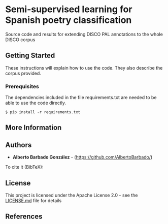 # Semi-supervised learning for Spanish poetry classification
Source code and results for extending DISCO PAL annotations to the whole DISCO corpus

## Getting Started

These instructions will explain how to use the code. They also describe the corpus provided.

### Prerequisites

The dependencies included in the file requirements.txt are needed to be able to use the code directly.
```
$ pip install -r requirements.txt 
```
## More Information


## Authors

* **Alberto Barbado González** - (https://github.com/AlbertoBarbado/)

To cite it (BibTeX):

## License

This project is licensed under the Apache License 2.0 - see the [LICENSE.md](LICENSE.md) file for details

## References
